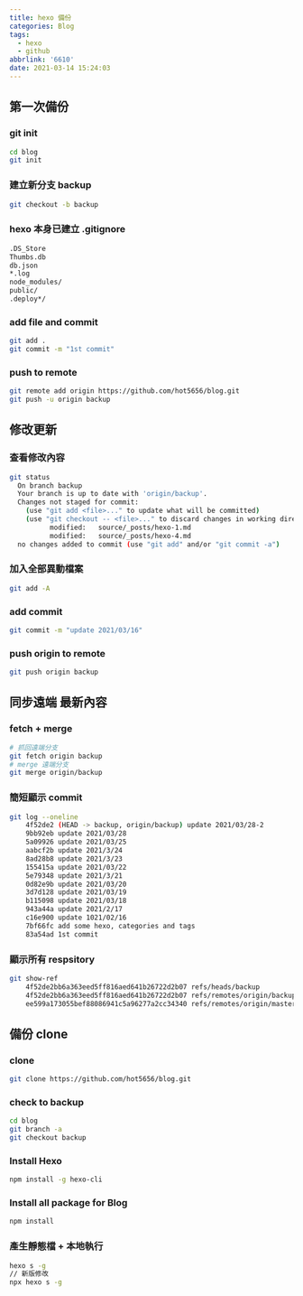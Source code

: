 ```yaml
---
title: hexo 備份
categories: Blog
tags:
  - hexo
  - github
abbrlink: '6610'
date: 2021-03-14 15:24:03
---
```


## 第一次備份

### git init
``` bash
cd blog
git init
```

### 建立新分支 backup
``` bash
git checkout -b backup
```
<!--more-->

### hexo 本身已建立 .gitignore
``` bash
.DS_Store
Thumbs.db
db.json
*.log
node_modules/
public/
.deploy*/
```

### add file and commit
``` bash
git add .
git commit -m "1st commit"
```

### push to remote 
``` bash
git remote add origin https://github.com/hot5656/blog.git
git push -u origin backup
```

## 修改更新

### 查看修改內容
``` bash
git status
  On branch backup
  Your branch is up to date with 'origin/backup'.
  Changes not staged for commit:
    (use "git add <file>..." to update what will be committed)
    (use "git checkout -- <file>..." to discard changes in working directory)
          modified:   source/_posts/hexo-1.md
          modified:   source/_posts/hexo-4.md
  no changes added to commit (use "git add" and/or "git commit -a")
```

### 加入全部異動檔案
``` bash
git add -A
```

### add commit
``` bash
git commit -m "update 2021/03/16"
```

### push origin to remote
``` bash
git push origin backup
```

## 同步遠端 最新內容

### fetch + merge
``` bash
# 抓回遠端分支
git fetch origin backup
# merge 遠端分支
git merge origin/backup
```

### 簡短顯示 commit 
``` bash
git log --oneline
	4f52de2 (HEAD -> backup, origin/backup) update 2021/03/28-2
	9bb92eb update 2021/03/28
	5a09926 update 2021/03/25
	aabcf2b update 2021/3/24
	8ad28b8 update 2021/3/23
	155415a update 2021/03/22
	5e79348 update 2021/3/21
	0d82e9b update 2021/03/20
	3d7d128 update 2021/03/19
	b115098 update 2021/03/18
	943a44a update 2021/2/17
	c16e900 update 1021/02/16
	7bf66fc add some hexo, categories and tags
	83a54ad 1st commit
```

### 顯示所有 respsitory
``` bash
git show-ref
	4f52de2bb6a363eed5ff816aed641b26722d2b07 refs/heads/backup
	4f52de2bb6a363eed5ff816aed641b26722d2b07 refs/remotes/origin/backup
	ee599a173055bef88086941c5a96277a2cc34340 refs/remotes/origin/master
```

## 備份 clone

### clone
``` bash
git clone https://github.com/hot5656/blog.git
```

### check to backup
``` bash
cd blog
git branch -a
git checkout backup
```

### Install Hexo
``` bash
npm install -g hexo-cli
```

### Install all package for Blog
``` bash
npm install
```

### 產生靜態檔 + 本地執行
``` bash
hexo s -g
// 新版修改
npx hexo s -g 
```


